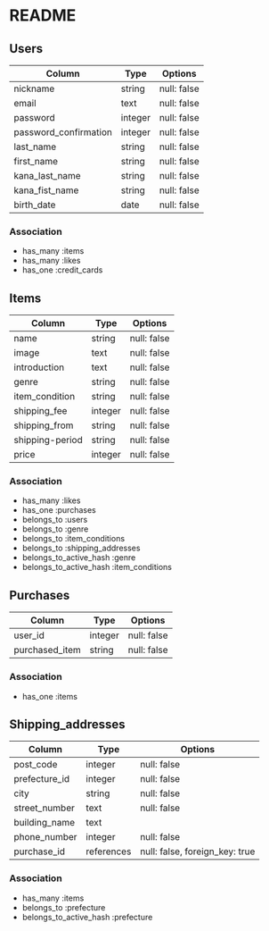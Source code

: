 # README

## Users

| Column                | Type    | Options     |
| --------------------- | ------- | ----------- |
| nickname              | string  | null: false |
| email                 | text    | null: false |
| password              | integer | null: false |
| password_confirmation | integer | null: false |
| last_name             | string  | null: false |
| first_name            | string  | null: false |
| kana_last_name        | string  | null: false |
| kana_fist_name        | string  | null: false |
| birth_date            | date    | null: false |


### Association
- has_many :items
- has_many :likes
- has_one :credit_cards


## Items

| Column                | Type    | Options     |
| --------------------- | ------- | ----------- |
| name                  | string  | null: false |
| image                 | text    | null: false |
| introduction          | text    | null: false |
| genre                 | string  | null: false |
| item_condition        | string  | null: false |
| shipping_fee          | integer | null: false |
| shipping_from         | string  | null: false |
| shipping-period       | string  | null: false |
| price                 | integer | null: false |

### Association
- has_many :likes
- has_one :purchases
- belongs_to :users
- belongs_to :genre
- belongs_to :item_conditions
- belongs_to :shipping_addresses
- belongs_to_active_hash :genre
- belongs_to_active_hash :item_conditions


## Purchases

| Column                | Type    | Options     |
| --------------------- | ------- | ----------- |
| user_id               | integer | null: false |
| purchased_item        | string  | null: false |

### Association
- has_one :items


## Shipping_addresses

| Column                | Type    | Options     |
| --------------------- | ------- | ----------- |
| post_code             | integer | null: false |
| prefecture_id         | integer | null: false |
| city                  | string  | null: false |
| street_number         | text    | null: false |
| building_name         | text    | 
| phone_number          | integer | null: false |
| purchase_id           | references | null: false, foreign_key: true | 

### Association
- has_many :items
- belongs_to :prefecture
- belongs_to_active_hash :prefecture




